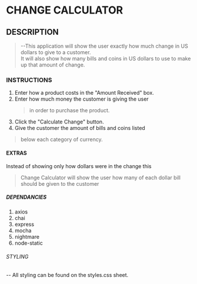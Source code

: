 # CHANGE CALCULATOR

## DESCRIPTION

>--This application will show the user exactly how much change in US dollars to give to a customer.  
>It will also show how many bills and coins in US dollars to use to make up that amount of change.

### INSTRUCTIONS

1. Enter how a product costs in the "Amount Received" box.
2. Enter how much money the customer is giving the user 
   >in order to purchase the product.
3. Click the "Calculate Change" button.
4. Give the customer the amount of bills and coins listed 
  >below each category of currency.

#### EXTRAS
Instead of showing only how dollars were in the change this 
>Change Calculator will show the user how many of each 
>dollar bill should be given to the customer

##### DEPENDANCIES

1. axios
2. chai
3. express
4. mocha
5. nightmare
6. node-static

###### STYLING

-- All styling can be found on the styles.css sheet.